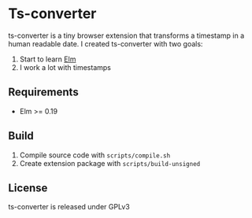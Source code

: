 # Ts-converter

ts-converter is a tiny browser extension that transforms a timestamp in a human readable date.
I created ts-converter with two goals:
1. Start to learn [Elm](https://elm-lang.org/)
2. I work a lot with timestamps

## Requirements
* Elm >= 0.19

## Build

1. Compile source code with `scripts/compile.sh`
2. Create extension package with `scripts/build-unsigned`

## License

ts-converter is released under GPLv3

